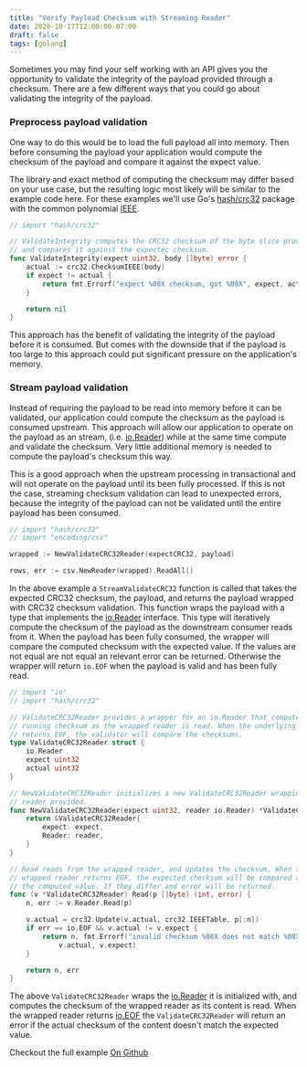 ```yaml
---
title: "Verify Payload Checksum with Streaming Reader"
date: 2020-10-17T12:00:00-07:00
draft: false
tags: [golang]
---
```


Sometimes you may find your self working with an API gives you the
opportunity to validate the integrity of the payload provided through
a checksum. There are a few different ways that you could go about
validating the integrity of the payload.

### Preprocess payload validation

One way to do this would be to load the full payload all into memory. Then
before consuming the payload your application would compute the checksum
of the payload and compare it against the expect value.

The library and exact method of computing the checksum may differ based on
your use case, but the resulting logic most likely will be similar to the
example code here. For these examples we'll use Go's [hash/crc32] package
with the common polynomial
[IEEE](https://golang.org/pkg/hash/crc32/#IEEE).

```go
// import "hash/crc32"

// ValidateIntegrity computes the CRC32 checksum of the byte slice provided,
// and compares it against the expectec checksum.
func ValidateIntegrity(expect uint32, body []byte) error {
	actual := crc32.ChecksumIEEE(body)
	if expect != actual {
		return fmt.Errorf("expect %08X checksum, got %08X", expect, actual)
	}

    return nil
}
```

This approach has the benefit of validating the integrity of the payload
before it is consumed. But comes with the downside that if the payload is
too large to this approach could put significant pressure on the
application's memory.

### Stream payload validation

Instead of requiring the payload to be read into memory before it can be
validated, our application could compute the checksum as the payload is
consumed upstream. This approach will allow our application to operate on
the payload as an stream, (i.e. [io.Reader]) while at the same time
compute and validate the checksum. Very little additional memory is needed
to compute the payload's checksum this way.

This is a good approach when the upstream processing in transactional and
will not operate on the payload until its been fully processed. If this is
not the case, streaming checksum validation can lead to unexpected errors,
because the integrity of the payload can not be validated until the entire
payload has been consumed.

```go
// import "hash/crc32"
// import "encoding/csv"

wrapped := NewValidateCRC32Reader(expectCRC32, payload)

rows, err := csv.NewReader(wrapped).ReadAll()
```

In the above example a `StreamValidateCRC32` function is called that takes
the expected CRC32 checksum, the payload, and returns the payload wrapped
with CRC32 checksum validation. This function wraps the payload with
a type that implements the [io.Reader] interface. This type will
iteratively compute the checksum of the payload as the downstream consumer
reads from it. When the payload has been fully consumed, the wrapper will
compare the computed checksum with the expected value. If the values are
not equal are not equal an relevant error can be returned. Otherwise the
wrapper will return `io.EOF` when the payload is valid and has been fully
read.

```go
// import "io"
// import "hash/crc32"

// ValidateCRC32Reader provides a wrapper for an io.Reader that computes a
// running checksum as the wrapped reader is read. When the underlying reader
// returns EOF, the validator will compare the checksums.
type ValidateCRC32Reader struct {
	io.Reader
	expect uint32
	actual uint32
}

// NewValidateCRC32Reader initializes a new ValidateCRC32Reader wrapping the
// reader provided.
func NewValidateCRC32Reader(expect uint32, reader io.Reader) *ValidateCRC32Reader {
	return &ValidateCRC32Reader{
		expect: expect,
		Reader: reader,
	}
}

// Read reads from the wrapped reader, and updates the checksum. When the
// wrapped reader returns EOF, the expected checksum will be compared against
// the computed value. If they differ and error will be returned.
func (v *ValidateCRC32Reader) Read(p []byte) (int, error) {
	n, err := v.Reader.Read(p)

	v.actual = crc32.Update(v.actual, crc32.IEEETable, p[:n])
	if err == io.EOF && v.actual != v.expect {
		return n, fmt.Errorf("invalid checksum %08X does not match %08X",
			v.actual, v.expect)
	}

	return n, err
}
```

The above `ValidateCRC32Reader` wraps the [io.Reader] it is initialized
with, and computes the checksum of the wrapped reader as its content is
read. When the wrapped reader returns [io.EOF] the `ValidateCRC32Reader`
will return an error if the actual checksum of the content doesn't match
the expected value.

Checkout the full example [On Github](https://github.com/jasdel/jasdel.github.io/blob/b6d84b368a93fb19b608d7408c8bb2815c58f0d3/code/golang/verifyChecksum/verify.go#L21-L52)


[io.EOF]: https://golang.org/pkg/io/#EOF
[io.Reader]: https://golang.org/pkg/io/#Reader
[hash/crc32]: https://golang.org/pkg/hash/crc32/
[encoding/json]: https://golang.org/pkg/encoding/json/
